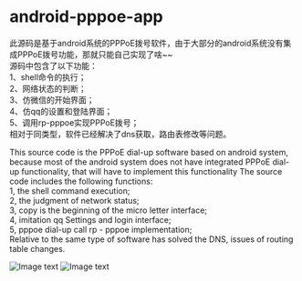 android-pppoe-app
=================
此源码是基于android系统的PPPoE拨号软件，由于大部分的android系统没有集成PPPoE拨号功能，那就只能自己实现了啥~~   
源码中包含了以下功能：  
1、shell命令的执行；  
2、网络状态的判断；  
3、仿微信的开始界面；  
4、仿qq的设置和登陆界面；  
5、调用rp-pppoe实现PPPoE拨号；  
相对于同类型，软件已经解决了dns获取，路由表修改等问题。
  
  
This source code is the PPPoE dial-up software based on android system, because most of the android system does not have integrated PPPoE dial-up functionality, that will have to implement this functionality 
The source code includes the following functions:   
1, the shell command execution;   
2, the judgment of network status;   
3, copy is the beginning of the micro letter interface;   
4, imitation qq Settings and login interface;   
5, pppoe dial-up call rp - pppoe implementation;   
Relative to the same type of software has solved the DNS, issues of routing table changes.  


![Image text](http://github.com/awendemo/pppoe-android-app/raw/master/img/1.jpg)
![Image text](http://github.com/awendemo/pppoe-android-app/raw/master/img/2.jpg)
